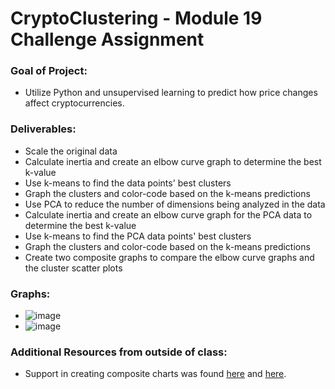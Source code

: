 # CryptoClustering - Module 19 Challenge Assignment
### Goal of Project:
- Utilize Python and unsupervised learning to predict how price changes affect cryptocurrencies.
### Deliverables:
- Scale the original data
- Calculate inertia and create an elbow curve graph to determine the best k-value
- Use k-means to find the data points' best clusters
- Graph the clusters and color-code based on the k-means predictions
- Use PCA to reduce the number of dimensions being analyzed in the data
- Calculate inertia and create an elbow curve graph for the PCA data to determine the best k-value
- Use k-means to find the PCA data points' best clusters
- Graph the clusters and color-code based on the k-means predictions
- Create two composite graphs to compare the elbow curve graphs and the cluster scatter plots
### Graphs:
- ![image](https://github.com/lvit001/CryptoClustering/assets/140283164/b1d2560c-ce5a-41d3-b7f4-0b529c95dfb0)
- ![image](https://github.com/lvit001/CryptoClustering/assets/140283164/a3a970a4-3cd2-4843-9328-add61b3448a6)
### Additional Resources from outside of class:
- Support in creating composite charts was found [here](https://hvplot.holoviz.org/user_guide/Plotting.html) and [here](https://holoviews.org/user_guide/Composing_Elements.html).

